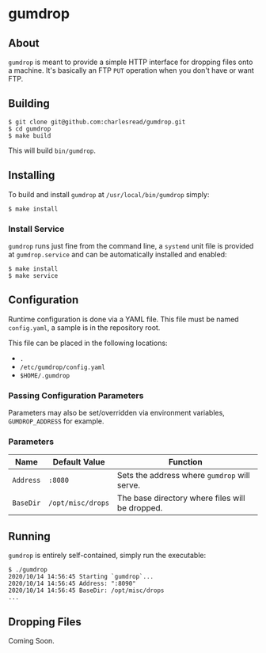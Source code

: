 # gumdrop

## About

`gumdrop` is meant to provide a simple HTTP interface for dropping files onto a machine.  It's basically an FTP `PUT` operation when you don't have or want FTP.

## Building

```shell script
$ git clone git@github.com:charlesread/gumdrop.git
$ cd gumdrop
$ make build
```

This will build `bin/gumdrop`.

## Installing

To build and install `gumdrop` at `/usr/local/bin/gumdrop` simply:

```shell script
$ make install
``` 

### Install Service

`gumdrop` runs just fine from the command line, a `systemd` unit file is provided at `gumdrop.service` and can be automatically installed and enabled:

```shell script
$ make install
$ make service
```

## Configuration

Runtime configuration is done via a YAML file. This file must be named `config.yaml`, a sample is in the repository root.

This file can be placed in the following locations:

* `.`
* `/etc/gumdrop/config.yaml`
* `$HOME/.gumdrop`

### Passing Configuration Parameters

Parameters may also be set/overridden via environment variables, `GUMDROP_ADDRESS` for example.

### Parameters

| Name | Default Value | Function |
| ---- | ------------- | -------- |
| `Address` | `:8080` | Sets the address where `gumdrop` will serve. |
| `BaseDir` | `/opt/misc/drops` | The base directory where files will be dropped. |


## Running

`gumdrop` is entirely self-contained, simply run the executable:

```shell script
$ ./gumdrop
2020/10/14 14:56:45 Starting `gumdrop`...
2020/10/14 14:56:45 Address: ":8090"
2020/10/14 14:56:45 BaseDir: /opt/misc/drops
...
```

## Dropping Files

Coming Soon.